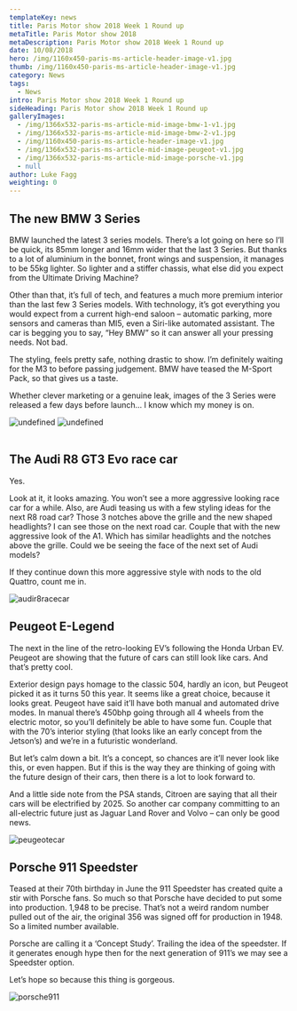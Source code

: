 ```yaml
---
templateKey: news
title: Paris Motor show 2018 Week 1 Round up
metaTitle: Paris Motor show 2018
metaDescription: Paris Motor show 2018 Week 1 Round up
date: 10/08/2018
hero: /img/1160x450-paris-ms-article-header-image-v1.jpg
thumb: /img/1160x450-paris-ms-article-header-image-v1.jpg
category: News
tags:
  - News
intro: Paris Motor show 2018 Week 1 Round up
sideHeading: Paris Motor show 2018 Week 1 Round up
galleryImages:
  - /img/1366x532-paris-ms-article-mid-image-bmw-1-v1.jpg
  - /img/1366x532-paris-ms-article-mid-image-bmw-2-v1.jpg
  - /img/1160x450-paris-ms-article-header-image-v1.jpg
  - /img/1366x532-paris-ms-article-mid-image-peugeot-v1.jpg
  - /img/1366x532-paris-ms-article-mid-image-porsche-v1.jpg
  - null
author: Luke Fagg
weighting: 0
---
```

## The new BMW 3 Series

BMW launched the latest 3 series models. There’s a lot going on here so I’ll be quick, its 85mm longer and 16mm wider that the last 3 Series. But thanks to a lot of aluminium in the bonnet, front wings and suspension, it manages to be 55kg lighter. So lighter and a stiffer chassis, what else did you expect from the Ultimate Driving Machine?

Other than that, it’s full of tech, and features a much more premium interior than the last few 3 Series models. With technology, it’s got everything you would expect from a current high-end saloon – automatic parking, more sensors and cameras than MI5, even a Siri-like automated assistant. The car is begging you to say, “Hey BMW” so it can answer all your pressing needs. Not bad.

The styling, feels pretty safe, nothing drastic to show. I’m definitely waiting for the M3 to before passing judgement. BMW have teased the M-Sport Pack, so that gives us a taste.

Whether clever marketing or a genuine leak, images of the 3 Series were released a few days before launch… I know which my money is on.

<img src="/img/1366x532-paris-ms-article-mid-image-bmw-1-v1.jpg" alt="undefined" class="floatLeft width25" />

<img src="/img/1366x532-paris-ms-article-mid-image-bmw-2-v1.jpg" alt="undefined" class="floatRight width25" />

<br>

<br>

## The Audi R8 GT3 Evo race car

Yes.

Look at it, it looks amazing. You won’t see a more aggressive looking race car for a while. Also, are Audi teasing us with a few styling ideas for the next R8 road car? Those 3 notches above the grille and the new shaped headlights? I can see those on the next road car. Couple that with the new aggressive look of the A1. Which has similar headlights and the notches above the grille. Could we be seeing the face of the next set of Audi models?

If they continue down this more aggressive style with nods to the old Quattro, count me in.

![audir8racecar](/img/1160x450-paris-ms-article-header-image-v1.jpg)



## Peugeot E-Legend

The next in the line of the retro-looking EV’s following the Honda Urban EV. Peugeot are showing that the future of cars can still look like cars. And that’s pretty cool.

Exterior design pays homage to the classic 504, hardly an icon, but Peugeot picked it as it turns 50 this year. It seems like a great choice, because it looks great. Peugeot have said it’ll have both manual and automated drive modes. In manual there’s 450bhp going through all 4 wheels from the electric motor, so you’ll definitely be able to have some fun. Couple that with the 70’s interior styling (that looks like an early concept from the Jetson’s) and we’re in a futuristic wonderland.

But let’s calm down a bit. It’s a concept, so chances are it’ll never look like this, or even happen. But if this is the way they are thinking of going with the future design of their cars, then there is a lot to look forward to.

And a little side note from the PSA stands, Citroen are saying that all their cars will be electrified by 2025. So another car company committing to an all-electric future just as Jaguar Land Rover and Volvo – can only be good news.

![peugeotecar](/img/1366x532-paris-ms-article-mid-image-peugeot-v1.jpg)



## Porsche 911 Speedster

Teased at their 70th birthday in June the 911 Speedster has created quite a stir with Porsche fans. So much so that Porsche have decided to put some into production. 1,948 to be precise. That’s not a weird random number pulled out of the air, the original 356 was signed off for production in 1948. So a limited number available.

Porsche are calling it a ‘Concept Study’. Trailing the idea of the speedster. If it generates enough hype then for the next generation of 911’s we may see a Speedster option.

Let’s hope so because this thing is gorgeous.

![porsche911](/img/1366x532-paris-ms-article-mid-image-porsche-v1.jpg)
